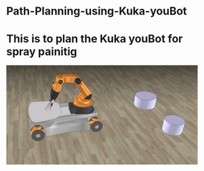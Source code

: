 # Path-Planning-using-Kuka-youBot 



# This is to plan the Kuka youBot for spray painitig 

![](1.PNG)
